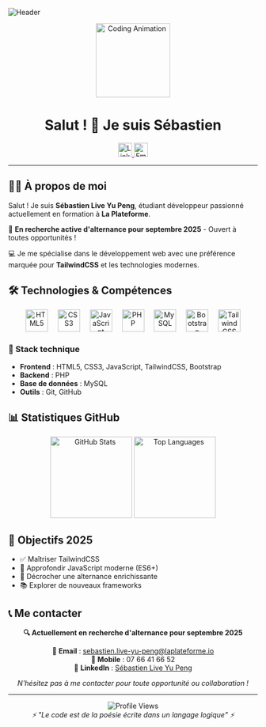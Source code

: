![Header](https://github.com/user-attachments/assets/fca82604-efa2-40a8-b564-67de32b6d914)

<div align="center">
  <img height="150" src="https://media.giphy.com/media/M9gbBd9nbDrOTu1Mqx/giphy.gif" alt="Coding Animation" />
</div>

<h1 align="center">Salut ! 👋 Je suis Sébastien</h1>

<div align="center">
  <a href="https://www.linkedin.com/in/s%C3%A9bastien-live-yu-peng-62713733b/" target="_blank">
    <img src="https://img.shields.io/static/v1?message=LinkedIn&logo=linkedin&label=&color=0077B5&logoColor=white&labelColor=&style=for-the-badge" height="28" alt="LinkedIn" />
  </a>
  <a href="mailto:sebastien.live-yu-peng@laplateforme.io">
    <img src="https://img.shields.io/static/v1?message=Email&logo=gmail&label=&color=D14836&logoColor=white&labelColor=&style=for-the-badge" height="28" alt="Email" />
  </a>
</div>

---

## 👨‍💻 À propos de moi

Salut ! Je suis **Sébastien Live Yu Peng**, étudiant développeur passionné actuellement en formation à **La Plateforme**. 

🎯 **En recherche active d'alternance pour septembre 2025** - Ouvert à toutes opportunités !

💻 Je me spécialise dans le développement web avec une préférence marquée pour **TailwindCSS** et les technologies modernes.

## 🛠️ Technologies & Compétences

<div align="center">
  <img src="https://cdn.jsdelivr.net/gh/devicons/devicon/icons/html5/html5-original.svg" height="45" alt="HTML5" title="HTML5" />
  <img width="12" />
  <img src="https://cdn.jsdelivr.net/gh/devicons/devicon/icons/css3/css3-original.svg" height="45" alt="CSS3" title="CSS3" />
  <img width="12" />
  <img src="https://cdn.jsdelivr.net/gh/devicons/devicon/icons/javascript/javascript-original.svg" height="45" alt="JavaScript" title="JavaScript" />
  <img width="12" />
  <img src="https://cdn.jsdelivr.net/gh/devicons/devicon/icons/php/php-original.svg" height="45" alt="PHP" title="PHP" />
  <img width="12" />
  <img src="https://cdn.jsdelivr.net/gh/devicons/devicon/icons/mysql/mysql-original.svg" height="45" alt="MySQL" title="MySQL" />
  <img width="12" />
  <img src="https://cdn.jsdelivr.net/gh/devicons/devicon/icons/bootstrap/bootstrap-original.svg" height="45" alt="Bootstrap" title="Bootstrap" />
  <img width="12" />
  <img src="https://cdn.jsdelivr.net/gh/devicons/devicon/icons/tailwindcss/tailwindcss-plain.svg" height="45" alt="TailwindCSS" title="TailwindCSS" />
</div>

### 🚀 Stack technique
- **Frontend** : HTML5, CSS3, JavaScript, TailwindCSS, Bootstrap
- **Backend** : PHP
- **Base de données** : MySQL
- **Outils** : Git, GitHub

## 📊 Statistiques GitHub

<div align="center">
  <img src="https://github-readme-stats.vercel.app/api?username=sebastien-liveyupeng&theme=tokyonight&show_icons=true&hide_border=true&count_private=true" alt="GitHub Stats" height="165" />
  <img src="https://github-readme-stats.vercel.app/api/top-langs/?username=sebastien-liveyupeng&theme=tokyonight&show_icons=true&hide_border=true&layout=compact" alt="Top Languages" height="165" />
</div>

## 🎯 Objectifs 2025

- ✅ Maîtriser TailwindCSS
- 🔄 Approfondir JavaScript moderne (ES6+)
- 🎯 Décrocher une alternance enrichissante
- 📚 Explorer de nouveaux frameworks

## 📞 Me contacter

<div align="center">
  
**🔍 Actuellement en recherche d'alternance pour septembre 2025**

📧 **Email** : sebastien.live-yu-peng@laplateforme.io  
📱 **Mobile** : 07 66 41 66 52  
💼 **LinkedIn** : [Sébastien Live Yu Peng](https://www.linkedin.com/in/s%C3%A9bastien-live-yu-peng-62713733b/)

*N'hésitez pas à me contacter pour toute opportunité ou collaboration !*

</div>

---

<div align="center">
  <img src="https://komarev.com/ghpvc/?username=sebastien-liveyupeng&color=blueviolet&style=flat-square&label=Visiteurs" alt="Profile Views" />
</div>

<div align="center">
  <i>⚡ "Le code est de la poésie écrite dans un langage logique" ⚡</i>
</div>
